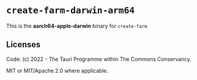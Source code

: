 # `create-farm-darwin-arm64`

This is the **aarch64-apple-darwin** binary for `create-farm`

## Licenses
Code: (c) 2022 - The Tauri Programme within The Commons Conservancy.

MIT or MIT/Apache 2.0 where applicable.